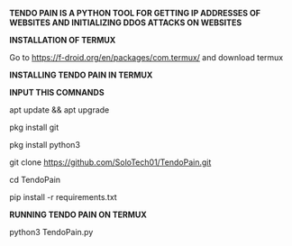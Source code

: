 **TENDO PAIN IS A PYTHON TOOL FOR GETTING IP ADDRESSES OF WEBSITES AND INITIALIZING DDOS ATTACKS ON WEBSITES**

**INSTALLATION OF TERMUX**

Go to https://f-droid.org/en/packages/com.termux/ and download termux

**INSTALLING TENDO PAIN IN TERMUX**

**INPUT THIS COMNANDS**

apt update && apt upgrade

pkg install git

pkg install python3

git clone https://github.com/SoloTech01/TendoPain.git

cd TendoPain

pip install -r requirements.txt

**RUNNING TENDO PAIN ON TERMUX**

python3 TendoPain.py

